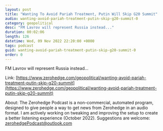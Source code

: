 ```yaml
---
layout: post
title: "Wanting To Avoid Pariah Treatment, Putin Will Skip G20 Summit"
audio: wanting-avoid-pariah-treatment-putin-skip-g20-summit-0
category: geopolitical
desc: "FM Lavrov will represent Russia instead..."
duration: 00:02:06
length: 126
datetime: Wed, 09 Nov 2022 22:20:00 +0000
tags: podcast
guid: wanting-avoid-pariah-treatment-putin-skip-g20-summit-0
order: 0
---
```

FM Lavrov will represent Russia instead...

Link: [https://www.zerohedge.com/geopolitical/wanting-avoid-pariah-treatment-putin-skip-g20-summit](https://www.zerohedge.com/geopolitical/wanting-avoid-pariah-treatment-putin-skip-g20-summit)

About: The Zerohedge Podcast is a non-commercial, automated program, designed to give people a way to get news from Zerohedge in an audio format.  I am actively working on tweaking and improving the setup to create a better listening experience (October 2022).  Suggestions are welcome: [zerohedgePodcast@outlook.com](mailto:zerohedgePodcast@outlook.com)
